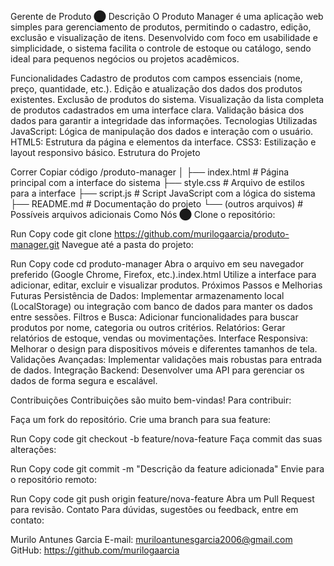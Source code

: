 Gerente de Produto ⬤
Descrição
O Produto Manager é uma aplicação web simples para gerenciamento de produtos, permitindo o cadastro, edição, exclusão e visualização de itens. Desenvolvido com foco em usabilidade e simplicidade, o sistema facilita o controle de estoque ou catálogo, sendo ideal para pequenos negócios ou projetos acadêmicos.

Funcionalidades
Cadastro de produtos com campos essenciais (nome, preço, quantidade, etc.).
Edição e atualização dos dados dos produtos existentes.
Exclusão de produtos do sistema.
Visualização da lista completa de produtos cadastrados em uma interface clara.
Validação básica dos dados para garantir a integridade das informações.
Tecnologias Utilizadas
JavaScript: Lógica de manipulação dos dados e interação com o usuário.
HTML5: Estrutura da página e elementos da interface.
CSS3: Estilização e layout responsivo básico.
Estrutura do Projeto

Correr
Copiar código
/produto-manager
│
├── index.html             # Página principal com a interface do sistema
├── style.css              # Arquivo de estilos para a interface
├── script.js              # Script JavaScript com a lógica do sistema
├── README.md              # Documentação do projeto
└── (outros arquivos)      # Possíveis arquivos adicionais
Como Nós ⬤
Clone o repositório:

Run
Copy code
git clone https://github.com/murilogaarcia/produto-manager.git
Navegue até a pasta do projeto:

Run
Copy code
cd produto-manager
Abra o arquivo em seu navegador preferido (Google Chrome, Firefox, etc.).index.html
Utilize a interface para adicionar, editar, excluir e visualizar produtos.
Próximos Passos e Melhorias Futuras
Persistência de Dados: Implementar armazenamento local (LocalStorage) ou integração com banco de dados para manter os dados entre sessões.
Filtros e Busca: Adicionar funcionalidades para buscar produtos por nome, categoria ou outros critérios.
Relatórios: Gerar relatórios de estoque, vendas ou movimentações.
Interface Responsiva: Melhorar o design para dispositivos móveis e diferentes tamanhos de tela.
Validações Avançadas: Implementar validações mais robustas para entrada de dados.
Integração Backend: Desenvolver uma API para gerenciar os dados de forma segura e escalável.

Contribuições
Contribuições são muito bem-vindas! Para contribuir:

Faça um fork do repositório.
Crie uma branch para sua feature:

Run
Copy code
git checkout -b feature/nova-feature
Faça commit das suas alterações:

Run
Copy code
git commit -m "Descrição da feature adicionada"
Envie para o repositório remoto:

Run
Copy code
git push origin feature/nova-feature
Abra um Pull Request para revisão.
Contato
Para dúvidas, sugestões ou feedback, entre em contato:

Murilo Antunes Garcia
E-mail: muriloantunesgarcia2006@gmail.com
GitHub: https://github.com/murilogaarcia
